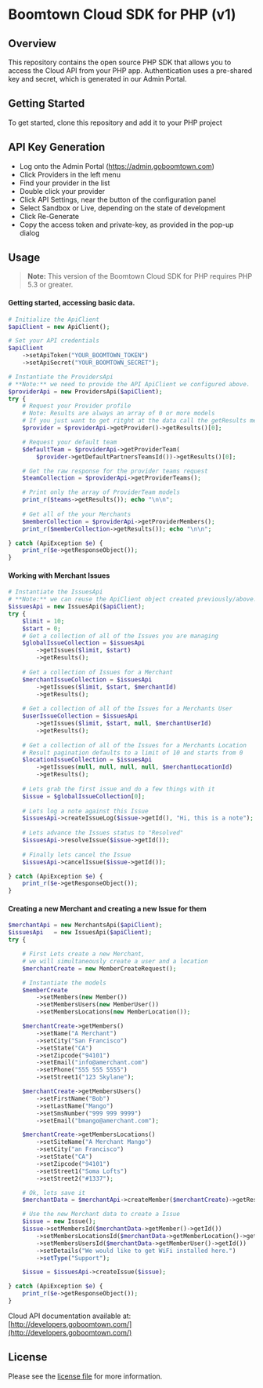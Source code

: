 # Boomtown Cloud SDK for PHP (v1)

## Overview
This repository contains the open source PHP SDK that allows you to access the Cloud API from your PHP app.
Authentication uses a pre-shared key and secret, which is generated in our Admin Portal.

## Getting Started
To get started, clone this repository and add it to your PHP project

## API Key Generation
 - Log onto the Admin Portal (https://admin.goboomtown.com)
 - Click Providers in the left menu
 - Find your provider in the list
 - Double click your provider
 - Click API Settings, near the button of the configuration panel
 - Select Sandbox or Live, depending on the state of development
 - Click Re-Generate
 - Copy the access token and private-key, as provided in the pop-up dialog

## Usage

> **Note:** This version of the Boomtown Cloud SDK for PHP requires PHP 5.3 or greater.

#### Getting started, accessing basic data.

```php
# Initialize the ApiClient
$apiClient = new ApiClient();

# Set your API credentials
$apiClient
    ->setApiToken("YOUR_BOOMTOWN_TOKEN")
    ->setApiSecret("YOUR_BOOMTOWN_SECRET");

# Instantiate the ProvidersApi
# **Note:** we need to provide the API ApiClient we configured above.
$providerApi = new ProvidersApi($apiClient);
try {
    # Request your Provider profile
    # Note: Results are always an array of 0 or more models
    # If you just want to get ritght at the data call the getResults method.
    $provider = $providerApi->getProvider()->getResults()[0];

    # Request your default team
    $defaultTeam = $providerApi->getProviderTeam(
        $provider->getDefaultPartnersTeamsId())->getResults()[0];

    # Get the raw response for the provider teams request
    $teamCollection = $providerApi->getProviderTeams();

    # Print only the array of ProviderTeam models
    print_r($teams->getResults()); echo "\n\n";
    
    # Get all of the your Merchants 
    $memberCollection = $providerApi->getProviderMembers();
    print_r($memberCollection->getResults()); echo "\n\n";

} catch (ApiException $e) {
    print_r($e->getResponseObject());
}
```

#### Working with Merchant Issues
```php
# Instantiate the IssuesApi
# **Note:** we can reuse the ApiClient object created previously/above.
$issuesApi = new IssuesApi($apiClient);
try {
    $limit = 10;
    $start = 0;
    # Get a collection of all of the Issues you are managing
    $globalIssueCollection = $issuesApi
        ->getIssues($limit, $start)
        ->getResults();
    
    # Get a collection of Issues for a Merchant
    $merchantIssueCollection = $issuesApi
        ->getIssues($limit, $start, $merchantId)
        ->getResults();
    
    # Get a collection of all of the Issues for a Merchants User
    $userIssueCollection = $issuesApi
        ->getIssues($limit, $start, null, $merchantUserId)
        ->getResults();
    
    # Get a collection of all of the Issues for a Merchants Location
    # Result pagination defaults to a limit of 10 and starts from 0
    $locationIssueCollection = $issuesApi
        ->getIssues(null, null, null, null, $merchantLocationId)
        ->getResults();
    
    # Lets grab the first issue and do a few things with it
    $issue = $globalIssueCollection[0];
    
    # Lets log a note against this Issue
    $issuesApi->createIssueLog($issue->getId(), "Hi, this is a note");
    
    # Lets advance the Issues status to "Resolved"
    $issuesApi->resolveIssue($issue->getId());
    
    # Finally lets cancel the Issue
    $issuesApi->cancelIssue($issue->getId());

} catch (ApiException $e) {
    print_r($e->getResponseObject());
}
```

#### Creating a new Merchant and creating a new Issue for them
```php
$merchantApi = new MerchantsApi($apiClient);
$issuesApi   = new IssuesApi($apiClient);
try {

    # First Lets create a new Merchant, 
    # we will simultaneously create a user and a location
    $merchantCreate = new MemberCreateRequest();

    # Instantiate the models
    $memberCreate
        ->setMembers(new Member())
        ->setMembersUsers(new MemberUser())
        ->setMembersLocations(new MemberLocation());

    $merchantCreate->getMembers()
        ->setName("A Merchant")
        ->setCity("San Francisco")
        ->setState("CA")
        ->setZipcode("94101")
        ->setEmail("info@amerchant.com")
        ->setPhone("555 555 5555")
        ->setStreet1("123 Skylane");

    $merchantCreate->getMembersUsers()
        ->setFirstName("Bob")
        ->setLastName("Mango")
        ->setSmsNumber("999 999 9999")
        ->setEmail("bmango@amerchant.com");

    $merchantCreate->getMembersLocations()
        ->setSiteName("A Merchant Mango")
        ->setCity("an Francisco")
        ->setState("CA")
        ->setZipcode("94101")
        ->setStreet1("Soma Lofts")
        ->setStreet2("#1337");

    # Ok, lets save it
    $merchantData = $merchantApi->createMember($merchantCreate)->getResults();

    # Use the new Merchant data to create a Issue
    $issue = new Issue();
    $issue->setMembersId($merchantData->getMember()->getId())
        ->setMembersLocationsId($merchantData->getMemberLocation()->getId())
        ->setMembersUsersId($merchantData->getMemberUser()->getId())
        ->setDetails("We would like to get WiFi installed here.")
        ->setType("Support");

    $issue = $issuesApi->createIssue($issue);

} catch (ApiException $e) {
    print_r($e->getResponseObject());
}
```

Cloud API documentation available at: [http://developers.goboomtown.com/](http://developers.goboomtown.com/)


## License

Please see the [license file](https://github.com/goboomtown/cloud-sdk-php/blob/master/LICENSE) for more information.